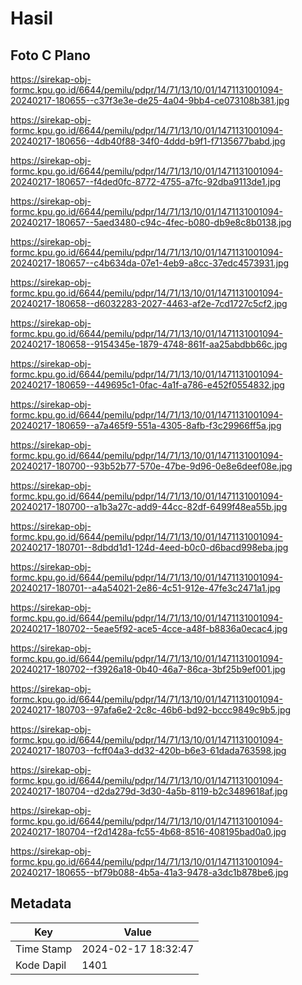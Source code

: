 # Hasil

## Foto C Plano

https://sirekap-obj-formc.kpu.go.id/6644/pemilu/pdpr/14/71/13/10/01/1471131001094-20240217-180655--c37f3e3e-de25-4a04-9bb4-ce073108b381.jpg

https://sirekap-obj-formc.kpu.go.id/6644/pemilu/pdpr/14/71/13/10/01/1471131001094-20240217-180656--4db40f88-34f0-4ddd-b9f1-f7135677babd.jpg

https://sirekap-obj-formc.kpu.go.id/6644/pemilu/pdpr/14/71/13/10/01/1471131001094-20240217-180657--f4ded0fc-8772-4755-a7fc-92dba9113de1.jpg

https://sirekap-obj-formc.kpu.go.id/6644/pemilu/pdpr/14/71/13/10/01/1471131001094-20240217-180657--5aed3480-c94c-4fec-b080-db9e8c8b0138.jpg

https://sirekap-obj-formc.kpu.go.id/6644/pemilu/pdpr/14/71/13/10/01/1471131001094-20240217-180657--c4b634da-07e1-4eb9-a8cc-37edc4573931.jpg

https://sirekap-obj-formc.kpu.go.id/6644/pemilu/pdpr/14/71/13/10/01/1471131001094-20240217-180658--d6032283-2027-4463-af2e-7cd1727c5cf2.jpg

https://sirekap-obj-formc.kpu.go.id/6644/pemilu/pdpr/14/71/13/10/01/1471131001094-20240217-180658--9154345e-1879-4748-861f-aa25abdbb66c.jpg

https://sirekap-obj-formc.kpu.go.id/6644/pemilu/pdpr/14/71/13/10/01/1471131001094-20240217-180659--449695c1-0fac-4a1f-a786-e452f0554832.jpg

https://sirekap-obj-formc.kpu.go.id/6644/pemilu/pdpr/14/71/13/10/01/1471131001094-20240217-180659--a7a465f9-551a-4305-8afb-f3c29966ff5a.jpg

https://sirekap-obj-formc.kpu.go.id/6644/pemilu/pdpr/14/71/13/10/01/1471131001094-20240217-180700--93b52b77-570e-47be-9d96-0e8e6deef08e.jpg

https://sirekap-obj-formc.kpu.go.id/6644/pemilu/pdpr/14/71/13/10/01/1471131001094-20240217-180700--a1b3a27c-add9-44cc-82df-6499f48ea55b.jpg

https://sirekap-obj-formc.kpu.go.id/6644/pemilu/pdpr/14/71/13/10/01/1471131001094-20240217-180701--8dbdd1d1-124d-4eed-b0c0-d6bacd998eba.jpg

https://sirekap-obj-formc.kpu.go.id/6644/pemilu/pdpr/14/71/13/10/01/1471131001094-20240217-180701--a4a54021-2e86-4c51-912e-47fe3c2471a1.jpg

https://sirekap-obj-formc.kpu.go.id/6644/pemilu/pdpr/14/71/13/10/01/1471131001094-20240217-180702--5eae5f92-ace5-4cce-a48f-b8836a0ecac4.jpg

https://sirekap-obj-formc.kpu.go.id/6644/pemilu/pdpr/14/71/13/10/01/1471131001094-20240217-180702--f3926a18-0b40-46a7-86ca-3bf25b9ef001.jpg

https://sirekap-obj-formc.kpu.go.id/6644/pemilu/pdpr/14/71/13/10/01/1471131001094-20240217-180703--97afa6e2-2c8c-46b6-bd92-bccc9849c9b5.jpg

https://sirekap-obj-formc.kpu.go.id/6644/pemilu/pdpr/14/71/13/10/01/1471131001094-20240217-180703--fcff04a3-dd32-420b-b6e3-61dada763598.jpg

https://sirekap-obj-formc.kpu.go.id/6644/pemilu/pdpr/14/71/13/10/01/1471131001094-20240217-180704--d2da279d-3d30-4a5b-8119-b2c3489618af.jpg

https://sirekap-obj-formc.kpu.go.id/6644/pemilu/pdpr/14/71/13/10/01/1471131001094-20240217-180704--f2d1428a-fc55-4b68-8516-408195bad0a0.jpg

https://sirekap-obj-formc.kpu.go.id/6644/pemilu/pdpr/14/71/13/10/01/1471131001094-20240217-180655--bf79b088-4b5a-41a3-9478-a3dc1b878be6.jpg


## Metadata

| Key        | Value               |
| ---------- | ------------------- |
| Time Stamp | 2024-02-17 18:32:47 |
| Kode Dapil | 1401                |



